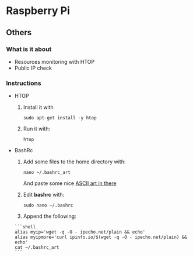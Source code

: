# Raspberry Pi

## Others

### What is it about
- Resources monitoring with HTOP
- Public IP check

### Instructions
- HTOP
    1. Install it with
    
       ```shell
       sudo apt-get install -y htop
       ```
       
   2. Run it with:

       ```shell
       htop
       ```
     
- BashRc
    1. Add some files to the home directory with:
	
	   ```shell
	   nano ~/.bashrc_art
	   ```
	   
	   And paste some nice [ASCII art in there](http://www.kammerl.de/ascii/AsciiSignature.php)

    2. Edit **bashrc** with:
    
       ```shell
       sudo nano ~/.bashrc
       ```
    
    3. Append the following:
   
      ```shell
      alias myip='wget -q -O - ipecho.net/plain && echo'
      alias myipmore='curl ipinfo.io/$(wget -q -O - ipecho.net/plain) && echo'
      cat ~/.bashrc_art
      ```